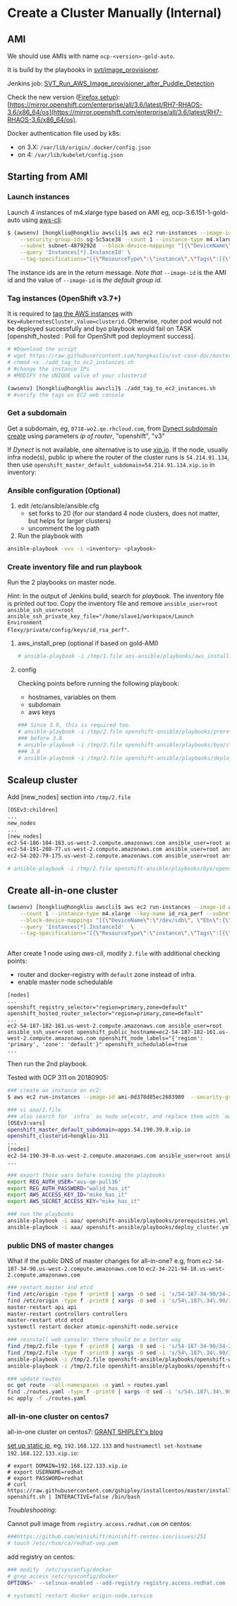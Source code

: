 # Create a Cluster Manually (Internal)

## AMI
We should use AMIs with name <code>ocp-\<version\>-gold-auto</code>.

It is build by the playbooks in [svt/image_provisioner](https://github.com/openshift/svt/tree/master/image_provisioner). 

Jenkins job: [SVT_Run_AWS_Image_provisioner_after_Puddle_Detection](https://openshift-qe-jenkins.rhev-ci-vms.eng.rdu2.redhat.com/view/System%20Verification%20Test/job/SVT_Run_AWS_Image_provisioner_after_Puddle_Detection/)

Check the new version ([Firefox setup](https://engineering.redhat.com/trac/Libra/wiki/Libra%20Repository)): [https://mirror.openshift.com/enterprise/all/3.6/latest/RH7-RHAOS-3.6/x86_64/os](https://mirror.openshift.com/enterprise/all/3.6/latest/RH7-RHAOS-3.6/x86_64/os).

Docker authentication file used by k8s:
* on 3.X: `/var/lib/origin/.docker/config.json`
* on 4: `/var/lib/kubelet/config.json` 

## Starting from AMI

### Launch instances
Launch 4 instances of m4.xlarge type based on AMI eg, ocp-3.6.151-1-gold-auto using [aws-cli](ec2.md).

```sh
$ (awsenv) [hongkliu@hongkliu awscli]$ aws ec2 run-instances --image-id ami-7b26c103 \
    --security-group-ids sg-5c5ace38 --count 1 --instance-type m4.xlarge --key-name id_rsa_perf \
    --subnet subnet-4879292d  --block-device-mappings "[{\"DeviceName\":\"/dev/sdb\", \"Ebs\":{\"VolumeSize\": 60}}]" \
    --query 'Instances[*].InstanceId' \
    --tag-specifications="[{\"ResourceType\":\"instance\",\"Tags\":[{\"Key\":\"Name\",\"Value\":\"qe-hongkliu-test\"}]}]"
```

The instance ids are in the return message. *Note that* <code>--image-id</code> is the AMI id and the value of <code>--image-id</code> is _the default group id_.

### Tag instances (OpenShift v3.7+)
It is required to [tag the AWS instances](https://docs.openshift.com/container-platform/3.6/install_config/persistent_storage/dynamically_provisioning_pvs.html#aws-elasticblockstore-ebs) with <code>Key=KubernetesCluster,Value=clusterid</code>. Otherwise, router pod would not be deployed successfully and byo playbook would fail on TASK [openshift_hosted : Poll for OpenShift pod deployment success].

```sh
# #Download the script
# wget https://raw.githubusercontent.com/hongkailiu/svt-case-doc/master/scripts/add_tag_to_ec2_instances.sh
# chmod +x ./add_tag_to_ec2_instances.sh
# #change the instance IPs
# #MODIFY the UNIQUE value of your clusterid

(awsenv) [hongkliu@hongkliu awscli]$ ./add_tag_to_ec2_instances.sh
# #verify the tags on EC2 web console
```

### Get a subdomain
Get a subdomain, eg, <code>0718-wo2.qe.rhcloud.com</code>, from [Dynect subdomain create](https://openshift-qe-jenkins.rhev-ci-vms.eng.rdu2.redhat.com/job/Dynect%20subdomain%20create/253/console) using parameters *ip of router*, "openshift", "v3"

If _Dynect_ is not available, one alternative is to use [xip.io](http://xip.io/). If the node, usually infra node(s), public ip where the router of the cluster runs is <code>54.214.91.134</code>, then use <code>openshift_master_default_subdomain=54.214.91.134.xip.io</code> in inventory:

### Ansible configuration (Optional)

1. edit /etc/ansible/ansible.cfg
     - set forks to 20 (for our standard 4 node clusters, does not matter, but helps for larger clusters)
     - uncomment the log path
2. Run the playbook with 

  ```sh
  ansible-playbook -vvv -i <inventory> <playbook>
  ```

### Create inventory file and run playbook
Run the 2 playbooks on master node. 

_Hint_: In the output of Jenkins build, search for *playbook*. The inventory file is printed out too. Copy the inventory file and remove <code>ansible_user=root ansible_ssh_user=root ansible_ssh_private_key_file="/home/slave1/workspace/Launch Environment Flexy/private/config/keys/id_rsa_perf"</code>.

1. aws_install_prep (optional if based on gold-AMI)

    ```sh
    # ansible-playbook -i /tmp/1.file aos-ansible/playbooks/aws_install_prep.yml
    ```


2. config

    Checking points before running the following playbook:

    * hostnames, variables on them
    * subdomain
    * aws keys

    ```sh
    ### Since 3.9, this is required too.
    # ansible-playbook -i /tmp/2.file openshift-ansible/playbooks/prerequisites.yml 
    ### before 3.8
    # ansible-playbook -i /tmp/2.file openshift-ansible/playbooks/byo/config.yml
    ### 3.8
    # ansible-playbook -i /tmp/2.file openshift-ansible/playbooks/deploy_cluster.yml
    ```

## Scaleup cluster

Add [new_nodes] section into <code>/tmp/2.file</code>

```sh
[OSEv3:children]
...
new_nodes
...
[new_nodes]
ec2-54-186-104-183.us-west-2.compute.amazonaws.com ansible_user=root ansible_ssh_user=root ansible_ssh_private_key_file="/home/fedora/id_rsa_perf" openshift_public_hostname=ec2-54-186-104-183.us-west-2.compute.amazonaws.com openshift_node_labels="{'region': 'primary', 'zone': 'default'}"
ec2-54-191-208-77.us-west-2.compute.amazonaws.com ansible_user=root ansible_ssh_user=root ansible_ssh_private_key_file="/home/fedora/id_rsa_perf" openshift_public_hostname=ec2-54-191-208-77.us-west-2.compute.amazonaws.com openshift_node_labels="{'region': 'primary', 'zone': 'default'}"
ec2-54-202-79-175.us-west-2.compute.amazonaws.com ansible_user=root ansible_ssh_user=root ansible_ssh_private_key_file="/home/fedora/id_rsa_perf" openshift_public_hostname=ec2-54-202-79-175.us-west-2.compute.amazonaws.com openshift_node_labels="{'region': 'primary', 'zone': 'default'}"
```


```sh
# ansible-playbook -i /tmp/2.file openshift-ansible/playbooks/byo/openshift-node/scaleup.yml
```


## Create all-in-one cluster

```sh
(awsenv) [hongkliu@hongkliu awscli]$ aws ec2 run-instances --image-id ami-6ca0ba15 --security-group-ids sg-5c5ace38 \
    --count 1 --instance-type m4.xlarge --key-name id_rsa_perf --subnet subnet-4879292d  \
    --block-device-mappings "[{\"DeviceName\":\"/dev/sdb\", \"Ebs\":{\"VolumeSize\": 30}}]" \
    --query 'Instances[*].InstanceId'  \
    --tag-specifications="[{\"ResourceType\":\"instance\",\"Tags\":[{\"Key\":\"Name\",\"Value\":\"qe-hongkliu-all-in-one-test\"}]}]"
    
```

After create 1 node using _aws-cli_, modify <code>2.file</code> with additional checking points:

* router and docker-registry with <code>default</code> zone instead of infra.
* enable master node schedulable

```
[nodes]
...
openshift_registry_selector="region=primary,zone=default"
openshift_hosted_router_selector="region=primary,zone=default"
...
ec2-54-187-182-161.us-west-2.compute.amazonaws.com ansible_user=root ansible_ssh_user=root openshift_public_hostname=ec2-54-187-182-161.us-west-2.compute.amazonaws.com openshift_node_labels="{'region': 'primary', 'zone': 'default'}" openshift_schedulable=true
...
```
Then run the 2nd playbook.


Tested with OCP 311 on 20180905:

```sh
### create an instance on ec2:
$ aws ec2 run-instances --image-id ami-0d378d85ec2683980  --security-group-ids sg-5c5ace38 --count 1 --instance-type m5.xlarge --key-name id_rsa_perf     --subnet subnet-4879292d  --block-device-mappings "[{\"DeviceName\":\"/dev/sda1\", \"Ebs\":{\"VolumeSize\": 60,\"VolumeType\": \"gp2\"}}]"     --query 'Instances[*].InstanceId'     --tag-specifications="[{\"ResourceType\":\"instance\",\"Tags\":[{\"Key\":\"Name\",\"Value\":\"hongkliu-aaa-311-all-in-one\"}, {\"Key\":\"KubernetesCluster\",\"Value\":\"hongkliu-311\"}]}]"

### vi aaa/2.file
### also search for `infra` as node selecotr, and replace them with `master`
[OSEv3:vars]
openshift_master_default_subdomain=apps.54.190.39.0.xip.io
openshift_clusterid=hongkliu-311
...
[nodes]
ec2-54-190-39-0.us-west-2.compute.amazonaws.com ansible_user=root ansible_ssh_user=root openshift_public_hostname=ec2-54-190-39-0.us-west-2.compute.amazonaws.com openshift_node_group_name="node-config-all-in-one" openshift_schedulable=true
...

### export those vars before running the playbooks
export REG_AUTH_USER="aos-qe-pull36"
export REG_AUTH_PASSWORD="walid_has_it"
export AWS_ACCESS_KEY_ID="mike_has_it" 
export AWS_SECRET_ACCESS_KEY="mike_has_it"

### run the playbooks
ansible-playbook -i aaa/ openshift-ansible/playbooks/prerequisites.yml 
ansible-playbook -i aaa/ openshift-ansible/playbooks/deploy_cluster.yml 
```

### public DNS of master changes
What if the public DNS of master changes for all-in-one? e.g, from `ec2-54-187-34-90.us-west-2.compute.amazonaws.com` to `ec2-34-221-94-18.us-west-2.compute.amazonaws.com`

```bash
### restart master and etcd
find /etc/origin -type f -print0 | xargs -0 sed -i 's/54-187-34-90/34-221-94-18/g'
find /etc/origin -type f -print0 | xargs -0 sed -i 's/54\.187\.34\.90/34.221.94.18/g'
master-restart api api
master-restart controllers controllers
master-restart etcd etcd
systemctl restart docker atomic-openshift-node.service

### reinstall web console: there should be a better way
find /tmp/2.file -type f -print0 | xargs -0 sed -i 's/54-187-34-90/34-221-94-18/g'
find /tmp/2.file -type f -print0 | xargs -0 sed -i 's/54\.187\.34\.90/34.221.94.18/g'
ansible-playbook -i /tmp/2.file openshift-ansible/playbooks/openshift-web-console/config.yml -e "openshift_web_console_install=false"
ansible-playbook -i /tmp/2.file openshift-ansible/playbooks/openshift-web-console/config.yml -e "openshift_web_console_install=true"

### update routes
oc get route --all-namespaces -o yaml > routes.yaml
find ./routes.yaml -type f -print0 | xargs -0 sed -i 's/54\.187\.34\.90/34.221.94.18/g'
oc apply -f ./routes.yaml

```

### all-in-one cluster on centos7

all-in-one cluster on centos7: [GRANT SHIPLEY's blog](https://blog.openshift.com/installing-openshift-3-7-1-30-minutes/)

[set up static ip](../../network/network_basics.md#configure-static-ip), eg, `192.168.122.133` and `hostnamectl set-hostname 192.168.122.133.xip.io`:

```
# export DOMAIN=192.168.122.133.xip.io
# export USERNAME=redhat
# export PASSWORD=redhat
# curl https://raw.githubusercontent.com/gshipley/installcentos/master/install-openshift.sh | INTERACTIVE=false /bin/bash

```

_Troubleshooting_:

Cannot pull image from `registry.access.redhat.com` on centos:

```bash
###https://github.com/minishift/minishift-centos-iso/issues/251
# touch /etc/rhsm/ca/redhat-uep.pem

```

add registry on centos:

```bash
### modify  /etc/sysconfig/docker
# grep access /etc/sysconfig/docker
OPTIONS=' --selinux-enabled --add-registry registry.access.redhat.com  --signature-verification=False'

# systemctl restart docker origin-node.service 

```
